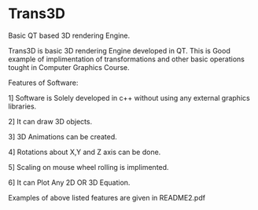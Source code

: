 # Trans3D
Basic QT based 3D rendering Engine.

Trans3D is basic 3D rendering Engine developed in QT.
This is Good example of implimentation of transformations and other 
basic operations tought in Computer Graphics Course.

Features of Software:

1] Software is Solely developed in c++ without using any external graphics libraries.

2] It can draw 3D objects.

3] 3D Animations can be created.

4] Rotations about X,Y and Z axis can be done.

5] Scaling on mouse wheel rolling is implimented.

6] It can Plot Any 2D OR 3D Equation.


Examples of above listed features are given in README2.pdf
